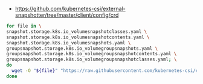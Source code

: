 - https://github.com/kubernetes-csi/external-snapshotter/tree/master/client/config/crd

```sh
for file in \
snapshot.storage.k8s.io_volumesnapshotclasses.yaml \
snapshot.storage.k8s.io_volumesnapshotcontents.yaml \
snapshot.storage.k8s.io_volumesnapshots.yaml \
groupsnapshot.storage.k8s.io_volumegroupsnapshots.yaml \
groupsnapshot.storage.k8s.io_volumegroupsnapshotcontents.yaml \
groupsnapshot.storage.k8s.io_volumegroupsnapshotclasses.yaml; \
do
  wget -O "${file}" "https://raw.githubusercontent.com/kubernetes-csi/external-snapshotter/master/client/config/crd/${file}"
done
```
